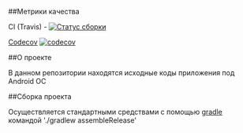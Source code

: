 

##Метрики качества

CI (Travis) - [![Статус сборки](https://travis-ci.org/active-citizen/android.java.svg?branch=develop)](https://travis-ci.org/active-citizen/android.java)

[Codecov](https://codecov.io) [![codecov](https://codecov.io/gh/active-citizen/android.java/branch/master/graph/badge.svg)](https://codecov.io/gh/active-citizen/android.java)

##О проекте

В данном репозитории находятся исходные коды приложения под Android ОС

##Сборка проекта

Осуществляется стандартными средствами с помощью [gradle](https://gradle.org/) командой './gradlew assembleRelease'
